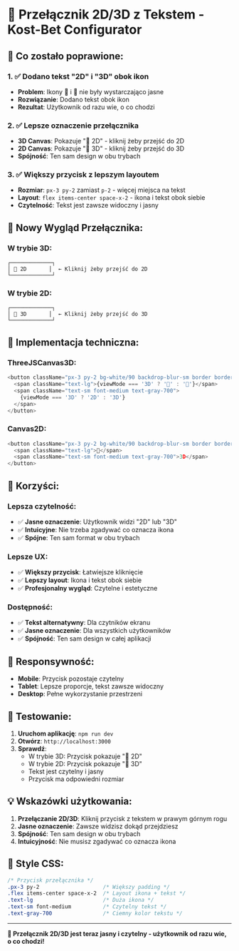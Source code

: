 # 🎯 Przełącznik 2D/3D z Tekstem - Kost-Bet Configurator

## **🚀 Co zostało poprawione:**

### **1. ✅ Dodano tekst "2D" i "3D" obok ikon**
- **Problem**: Ikony 📐 i 🎨 nie były wystarczająco jasne
- **Rozwiązanie**: Dodano tekst obok ikon
- **Rezultat**: Użytkownik od razu wie, o co chodzi

### **2. ✅ Lepsze oznaczenie przełącznika**
- **3D Canvas**: Pokazuje "📐 2D" - kliknij żeby przejść do 2D
- **2D Canvas**: Pokazuje "🎨 3D" - kliknij żeby przejść do 3D
- **Spójność**: Ten sam design w obu trybach

### **3. ✅ Większy przycisk z lepszym layoutem**
- **Rozmiar**: `px-3 py-2` zamiast `p-2` - więcej miejsca na tekst
- **Layout**: `flex items-center space-x-2` - ikona i tekst obok siebie
- **Czytelność**: Tekst jest zawsze widoczny i jasny

## **🎨 Nowy Wygląd Przełącznika:**

### **W trybie 3D:**
```
┌─────────────┐
│ 📐 2D       │  ← Kliknij żeby przejść do 2D
└─────────────┘
```

### **W trybie 2D:**
```
┌─────────────┐
│ 🎨 3D       │  ← Kliknij żeby przejść do 3D
└─────────────┘
```

## **🔧 Implementacja techniczna:**

### **ThreeJSCanvas3D:**
```typescript
<button className="px-3 py-2 bg-white/90 backdrop-blur-sm border border-gray-200 rounded-lg shadow-sm hover:bg-white transition-colors flex items-center space-x-2">
  <span className="text-lg">{viewMode === '3D' ? '📐' : '🎨'}</span>
  <span className="text-sm font-medium text-gray-700">
    {viewMode === '3D' ? '2D' : '3D'}
  </span>
</button>
```

### **Canvas2D:**
```typescript
<button className="px-3 py-2 bg-white/90 backdrop-blur-sm border border-gray-200 rounded-lg shadow-sm hover:bg-white transition-colors flex items-center space-x-2">
  <span className="text-lg">🎨</span>
  <span className="text-sm font-medium text-gray-700">3D</span>
</button>
```

## **🎯 Korzyści:**

### **Lepsza czytelność:**
- ✅ **Jasne oznaczenie**: Użytkownik widzi "2D" lub "3D"
- ✅ **Intuicyjne**: Nie trzeba zgadywać co oznacza ikona
- ✅ **Spójne**: Ten sam format w obu trybach

### **Lepsze UX:**
- ✅ **Większy przycisk**: Łatwiejsze kliknięcie
- ✅ **Lepszy layout**: Ikona i tekst obok siebie
- ✅ **Profesjonalny wygląd**: Czytelne i estetyczne

### **Dostępność:**
- ✅ **Tekst alternatywny**: Dla czytników ekranu
- ✅ **Jasne oznaczenie**: Dla wszystkich użytkowników
- ✅ **Spójność**: Ten sam design w całej aplikacji

## **📱 Responsywność:**

- **Mobile**: Przycisk pozostaje czytelny
- **Tablet**: Lepsze proporcje, tekst zawsze widoczny
- **Desktop**: Pełne wykorzystanie przestrzeni

## **🧪 Testowanie:**

1. **Uruchom aplikację**: `npm run dev`
2. **Otwórz**: `http://localhost:3000`
3. **Sprawdź**:
   - W trybie 3D: Przycisk pokazuje "📐 2D"
   - W trybie 2D: Przycisk pokazuje "🎨 3D"
   - Tekst jest czytelny i jasny
   - Przycisk ma odpowiedni rozmiar

## **💡 Wskazówki użytkowania:**

1. **Przełączanie 2D/3D**: Kliknij przycisk z tekstem w prawym górnym rogu
2. **Jasne oznaczenie**: Zawsze widzisz dokąd przejdziesz
3. **Spójność**: Ten sam design w obu trybach
4. **Intuicyjność**: Nie musisz zgadywać co oznacza ikona

## **🎨 Style CSS:**

```css
/* Przycisk przełącznika */
.px-3 py-2                    /* Większy padding */
.flex items-center space-x-2  /* Layout ikona + tekst */
.text-lg                      /* Duża ikona */
.text-sm font-medium          /* Czytelny tekst */
.text-gray-700                /* Ciemny kolor tekstu */
```

---

**🎉 Przełącznik 2D/3D jest teraz jasny i czytelny - użytkownik od razu wie, o co chodzi!**























